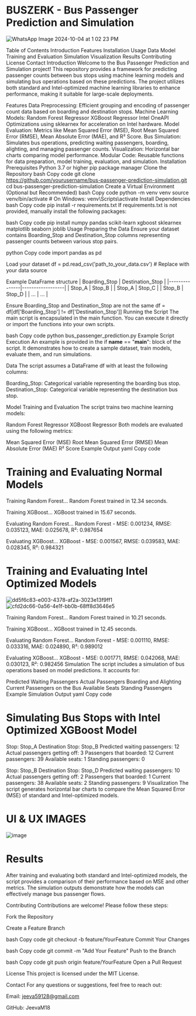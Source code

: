 # **BUSZERK - Bus Passenger Prediction and Simulation**
![WhatsApp Image 2024-10-04 at 1 02 23 PM](https://github.com/user-attachments/assets/f9cb57c6-394b-44b3-aec0-0f5d7c9f5c41)



Table of Contents
Introduction
Features
Installation
Usage
Data
Model Training and Evaluation
Simulation
Visualization
Results
Contributing
License
Contact
Introduction
Welcome to the Bus Passenger Prediction and Simulation project! This repository provides a framework for predicting passenger counts between bus stops using machine learning models and simulating bus operations based on these predictions. The project utilizes both standard and Intel-optimized machine learning libraries to enhance performance, making it suitable for large-scale deployments.

Features
Data Preprocessing: Efficient grouping and encoding of passenger count data based on boarding and destination stops.
Machine Learning Models:
Random Forest Regressor
XGBoost Regressor
Intel OneAPI Optimizations using sklearnex for acceleration on Intel hardware.
Model Evaluation: Metrics like Mean Squared Error (MSE), Root Mean Squared Error (RMSE), Mean Absolute Error (MAE), and R² Score.
Bus Simulation: Simulates bus operations, predicting waiting passengers, boarding, alighting, and managing passenger counts.
Visualization: Horizontal bar charts comparing model performance.
Modular Code: Reusable functions for data preparation, model training, evaluation, and simulation.
Installation
Prerequisites
Python 3.7 or higher
pip package manager
Clone the Repository
bash
Copy code
git clone https://github.com/yourusername/bus-passenger-prediction-simulation.git
cd bus-passenger-prediction-simulation
Create a Virtual Environment (Optional but Recommended)
bash
Copy code
python -m venv venv
source venv/bin/activate  # On Windows: venv\Scripts\activate
Install Dependencies
bash
Copy code
pip install -r requirements.txt
If requirements.txt is not provided, manually install the following packages:

bash
Copy code
pip install numpy pandas scikit-learn xgboost sklearnex matplotlib seaborn joblib
Usage
Preparing the Data
Ensure your dataset contains Boarding_Stop and Destination_Stop columns representing passenger counts between various stop pairs.

python
Copy code
import pandas as pd

 Load your dataset
df = pd.read_csv('path_to_your_data.csv')  # Replace with your data source

 Example DataFrame structure
 | Boarding_Stop | Destination_Stop |
 |---------------|------------------|
 | Stop_A        | Stop_B            |
 | Stop_A        | Stop_C            |
 | Stop_B        | Stop_D            |
 | ...           | ...               |

 Ensure Boarding_Stop and Destination_Stop are not the same
df = df[df['Boarding_Stop'] != df['Destination_Stop']]
Running the Script
The main script is encapsulated in the main function. You can execute it directly or import the functions into your own scripts.

bash
Copy code
python bus_passenger_prediction.py
Example Script Execution
An example is provided in the if __name__ == "__main__": block of the script. It demonstrates how to create a sample dataset, train models, evaluate them, and run simulations.

Data
The script assumes a DataFrame df with at least the following columns:

Boarding_Stop: Categorical variable representing the boarding bus stop.
Destination_Stop: Categorical variable representing the destination bus stop.

Model Training and Evaluation
The script trains two machine learning models:

Random Forest Regressor
XGBoost Regressor
Both models are evaluated using the following metrics:

Mean Squared Error (MSE)
Root Mean Squared Error (RMSE)
Mean Absolute Error (MAE)
R² Score
Example Output
yaml
Copy code

# Training and Evaluating Normal Models

Training Random Forest...
Random Forest trained in 12.34 seconds.

Training XGBoost...
XGBoost trained in 15.67 seconds.

Evaluating Random Forest...
Random Forest - MSE: 0.001234, RMSE: 0.035123, MAE: 0.025678, R²: 0.987654

Evaluating XGBoost...
XGBoost - MSE: 0.001567, RMSE: 0.039583, MAE: 0.028345, R²: 0.984321

# Training and Evaluating Intel Optimized Models 
![dd5f6c83-e003-4378-af2a-3023e13f9ff1](https://github.com/user-attachments/assets/dc203918-be5f-4795-8c0e-d3e9353f04ec)
![cfd2dc66-0a56-4e1f-bb0b-68ff8d3646e5](https://github.com/user-attachments/assets/17eac0d3-2917-4312-a4d2-7c3a91ca031c)

Training Random Forest...
Random Forest trained in 10.21 seconds.

Training XGBoost...
XGBoost trained in 12.45 seconds.

Evaluating Random Forest...
Random Forest - MSE: 0.001110, RMSE: 0.033316, MAE: 0.024890, R²: 0.989012

Evaluating XGBoost...
XGBoost - MSE: 0.001771, RMSE: 0.042068, MAE: 0.030123, R²: 0.982456
Simulation
The script includes a simulation of bus operations based on model predictions. It accounts for:

Predicted Waiting Passengers
Actual Passengers Boarding and Alighting
Current Passengers on the Bus
Available Seats
Standing Passengers
Example Simulation Output
yaml
Copy code

# Simulating Bus Stops with Intel Optimized XGBoost Model 

Stop: Stop_A
Destination Stop: Stop_B
Predicted waiting passengers: 12
Actual passengers getting off: 3
Passengers that boarded: 12
Current passengers: 39
Available seats: 1
Standing passengers: 0

Stop: Stop_B
Destination Stop: Stop_D
Predicted waiting passengers: 10
Actual passengers getting off: 2
Passengers that boarded: 1
Current passengers: 38
Available seats: 2
Standing passengers: 9
Visualization
The script generates horizontal bar charts to compare the Mean Squared Error (MSE) of standard and Intel-optimized models.

# UI & UX IMAGES

![image](https://github.com/user-attachments/assets/c341dfd0-ff2f-42f9-ada3-c61df1b04923)

# Results
After training and evaluating both standard and Intel-optimized models, the script provides a comparison of their performance based on MSE and other metrics. The simulation outputs demonstrate how the models can effectively manage bus passenger flows.

Contributing
Contributions are welcome! Please follow these steps:

Fork the Repository

Create a Feature Branch


bash
Copy code
git checkout -b feature/YourFeature
Commit Your Changes


bash
Copy code
git commit -m "Add Your Feature"
Push to the Branch


bash
Copy code
git push origin feature/YourFeature
Open a Pull Request


License
This project is licensed under the MIT License.

Contact
For any questions or suggestions, feel free to reach out:


Email: jeeva59128@gmail.com

GitHub: JeevaM18
